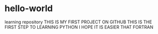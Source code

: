 # hello-world
learning repository
THIS IS MY FIRST PROJECT ON GITHUB
THIS IS THE FIRST STEP TO LEARNING PYTHON
I HOPE IT IS EASIER THAT FORTRAN
